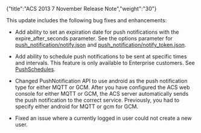 {"title":"ACS 2013 7 November Release Note","weight":"30"}

This update includes the following bug fixes and enhancements:

* Add ability to set an expiration date for push notifications with the expire\_after\_seconds parameter. See the options parameter for [push\_notification/notify.json](/arrowdb/latest/#!/api/PushNotifications-method-notify) and [push\_notification/notify\_token.json](/arrowdb/latest/#!/api/PushNotifications-method-notify_tokens).

* Add ability to schedule push notifications to be sent at specific times and intervals. This feature is only available to Enterprise customers. See [PushSchedules](/arrowdb/latest/#!/api/PushSchedules).

* Changed PushNotification API to use android as the push notification type for either MQTT or GCM. After you have configured the ACS web console for either MQTT or GCM, the ACS server automatically sends the push notification to the correct service. Previously, you had to specify either android for MQTT or gcm for GCM.

* Fixed an issue where a currently logged in user could not create a new user.

